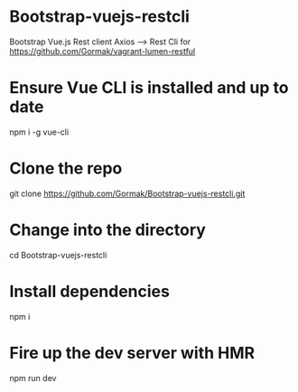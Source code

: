 # Bootstrap-vuejs-restcli
Bootstrap Vue.js Rest client Axios --> Rest Cli for https://github.com/Gormak/vagrant-lumen-restful

# Ensure Vue CLI is installed and up to date
npm i -g vue-cli

# Clone the repo
git clone https://github.com/Gormak/Bootstrap-vuejs-restcli.git

# Change into the directory
cd Bootstrap-vuejs-restcli

# Install dependencies
npm i

# Fire up the dev server with HMR
npm run dev

